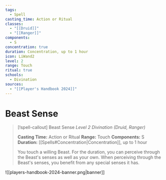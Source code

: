 ```yaml
---
tags:
  - Spell
casting_time: Action or Ritual
classes:
  - "[[Druid]]"
  - "[[Ranger]]"
components:
  - S
concentration: true
duration: Concentration, up to 1 hour
icon: LiWand2
level: 2
range: Touch
ritual: true
schools:
  - Divination
sources:
  - "[[Player's Handbook 2024]]"
---
```


# Beast Sense

>[!spell-callout] Beast Sense
>_Level 2 Divination (Druid, Ranger)_
>
>**Casting Time:** Action or Ritual
>**Range:** Touch
>**Components:** S
>**Duration:** [[Spells#Concentration\|Concentration]], up to 1 hour
>
>You touch a willing Beast. For the duration, you can perceive through the Beast's senses as well as your own. When perceiving through the Beast's senses, you benefit from any special senses it has.


![[players-handbook-2024-banner.png|banner]]
